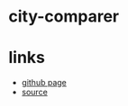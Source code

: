 # city-comparer
# links
- [github page ]()
- [source](https://github.com/saikirandd/city-comparer "source")
